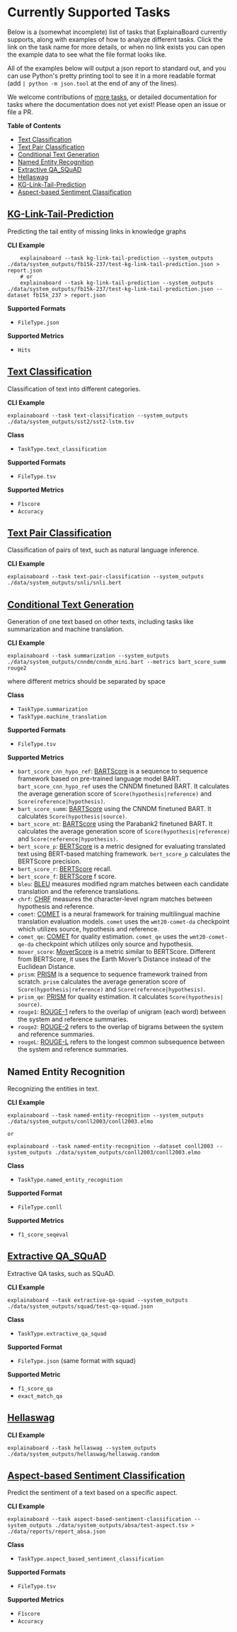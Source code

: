 # Currently Supported Tasks

Below is a (somewhat incomplete) list of tasks that ExplainaBoard currently supports, along with examples of how to analyze different tasks.
Click the link on the task name for more details, or when no link exists you can open the example data to see what the file format looks like.

All of the examples below will output a json report to standard out, and you can use Python's pretty printing tool to see it in a more readable format (add `| python -m json.tool` at the end of any of the lines).

We welcome contributions of [more tasks](add_new_tasks.md), or detailed documentation for tasks where the documentation does not yet exist! Please open an issue or file a PR.

**Table of Contents**
* [Text Classification](#text-classification)
* [Text Pair Classification](#text-pair-classification)
* [Conditional Text Generation](#conditional-generation)
* [Named Entity Recognition](#named-entity-recognition)
* [Extractive QA_SQuAD](#extractive-qa-squad)
* [Hellaswag](#hellaswag)
* [KG-Link-Tail-Prediction](#kg-link-tail-prediction)
* [Aspect-based Sentiment Classification](#aspect-based-sentiment-classification)






## [KG-Link-Tail-Prediction](task_kg_link_tail_prediction.md)
Predicting the tail entity of missing links in knowledge graphs

**CLI Example**
```shell
    explainaboard --task kg-link-tail-prediction --system_outputs ./data/system_outputs/fb15k-237/test-kg-link-tail-prediction.json > report.json
    # or
    explainaboard --task kg-link-tail-prediction --system_outputs ./data/system_outputs/fb15k-237/test-kg-link-tail-prediction.json --dataset fb15k_237 > report.json
```



**Supported Formats**
* `FileType.json`
  
**Supported Metrics**
* `Hits`




## [Text Classification](task_text_classification.md)

Classification of text into different categories.

**CLI Example**
```shell
explainaboard --task text-classification --system_outputs ./data/system_outputs/sst2/sst2-lstm.tsv
```

**Class**
* `TaskType.text_classification`

**Supported Formats**
* `FileType.tsv`
  
**Supported Metrics**
* `F1score`
* `Accuracy`


## [Text Pair Classification](task_text_pair_classification.md)

Classification of pairs of text, such as natural language inference.

**CLI Example**
```shell
explainaboard --task text-pair-classification --system_outputs ./data/system_outputs/snli/snli.bert
```

## [Conditional Text Generation](task_conditional_generation.md)

Generation of one text based on other texts, including tasks like summarization and machine translation.

**CLI Example**
```shell
explainaboard --task summarization --system_outputs ./data/system_outputs/cnndm/cnndm_mini.bart --metrics bart_score_summ rouge2
```
where different metrics should be separated by space

**Class**
* `TaskType.summarization`
* `TaskType.machine_translation`
  
**Supported Formats**
* `FileType.tsv`
  
**Supported Metrics**
* `bart_score_cnn_hypo_ref`: [BARTScore](https://arxiv.org/abs/2106.11520) is a sequence to sequence framework based on pre-trained language model BART.  `bart_score_cnn_hypo_ref` uses the CNNDM finetuned BART. It calculates the average generation score of `Score(hypothesis|reference)` and `Score(reference|hypothesis)`.
* `bart_score_summ`: [BARTScore](https://arxiv.org/abs/2106.11520) using the CNNDM finetuned BART. It calculates `Score(hypothesis|source)`.
* `bart_score_mt`: [BARTScore](https://arxiv.org/abs/2106.11520) using the Parabank2 finetuned BART. It calculates the average generation score of `Score(hypothesis|reference)` and `Score(reference|hypothesis)`.
* `bert_score_p`: [BERTScore](https://arxiv.org/abs/1904.09675) is a metric designed for evaluating translated text using BERT-based matching framework. `bert_score_p` calculates the BERTScore precision.
* `bert_score_r`: [BERTScore](https://arxiv.org/abs/1904.09675) recall.
* `bert_score_f`: [BERTScore](https://arxiv.org/abs/1904.09675) f score.
* `bleu`: [BLEU](https://aclanthology.org/P02-1040.pdf) measures modified ngram matches between each candidate translation and the reference translations. 
* `chrf`: [CHRF](https://aclanthology.org/W15-3049/) measures the character-level ngram matches between hypothesis and reference.
* `comet`: [COMET](https://aclanthology.org/2020.emnlp-main.213/) is a neural framework for training multilingual machine translation evaluation models. `comet` uses the `wmt20-comet-da` checkpoint which utilizes source, hypothesis and reference.
* `comet_qe`: [COMET](https://aclanthology.org/2020.emnlp-main.213/) for quality estimation. `comet_qe` uses the `wmt20-comet-qe-da` checkpoint which utilizes only source and hypothesis.
* `mover_score`: [MoverScore](https://arxiv.org/abs/1909.02622) is a metric similar to BERTScore. Different from BERTScore, it uses the Earth Mover’s Distance instead of the Euclidean Distance.
* `prism`: [PRISM](https://arxiv.org/abs/2004.14564) is a sequence to sequence framework trained from scratch. `prism` calculates the average generation score of `Score(hypothesis|reference)` and `Score(reference|hypothesis)`.
* `prism_qe`: [PRISM](https://arxiv.org/abs/2004.14564) for quality estimation. It calculates `Score(hypothesis| source)`.
* `rouge1`: [ROUGE-1](https://aclanthology.org/W04-1013/) refers to the overlap of unigram (each word) between the system and reference summaries.
* `rouge2`: [ROUGE-2](https://aclanthology.org/W04-1013/) refers to the overlap of bigrams between the system and reference summaries.
* `rougeL`: [ROUGE-L](https://aclanthology.org/W04-1013/) refers to the longest common subsequence between the system and reference summaries.





## Named Entity Recognition

Recognizing the entities in text.

**CLI Example**
```shell
explainaboard --task named-entity-recognition --system_outputs ./data/system_outputs/conll2003/conll2003.elmo

or 

explainaboard --task named-entity-recognition --dataset conll2003 --system_outputs ./data/system_outputs/conll2003/conll2003.elmo

```

**Class**
* `TaskType.named_entity_recognition`

**Supported Format**
* `FileType.conll`
  
**Supported Metrics**
* `f1_score_seqeval`
 

## [Extractive QA_SQuAD](task_extractive_qa_squad.md)

Extractive QA tasks, such as SQuAD.

**CLI Example**
```shell
explainaboard --task extractive-qa-squad --system_outputs ./data/system_outputs/squad/test-qa-squad.json
```

**Class**
* `TaskType.extractive_qa_squad`

**Supported Format**
* `FileType.json` (same format with squad)
  
**Supported Metric**
* `f1_score_qa`
* `exact_match_qa`
 

## [Hellaswag](task_hellaswag.md)

**CLI Example**
```shell
explainaboard --task hellaswag --system_outputs ./data/system_outputs/hellaswag/hellaswag.random
```

## [Aspect-based Sentiment Classification](task_aspect_based_sentiment_classification.md)
Predict the sentiment of a text based on a specific aspect.

**CLI Example**
```shell
explainaboard --task aspect-based-sentiment-classification --system_outputs ./data/system_outputs/absa/test-aspect.tsv > ./data/reports/report_absa.json
```

**Class**
* `TaskType.aspect_based_sentiment_classification`

**Supported Formats**
* `FileType.tsv`
  
**Supported Metrics**
* `F1score`
* `Accuracy`